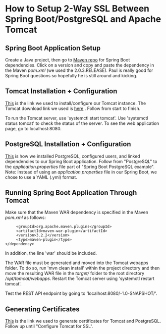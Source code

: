 # How to Setup 2-Way SSL Between Spring Boot/PostgreSQL and Apache Tomcat

## Spring Boot Application Setup
Create a Java project, then go to [Maven repo](https://mvnrepository.com/artifact/org.springframework.boot/spring-boot-dependencies) for Spring Boot dependencies.
Click on a version and copy and paste the dependency in the Maven *pom.xml* (we used the 2.0.3.RELEASE). Paul is really good for Spring Boot questions so hopefully
he is still around and kicking.

## Tomcat Installation + Configuration
[This](https://www.digitalocean.com/community/tutorials/how-to-install-apache-tomcat-8-on-ubuntu-16-04) is the link we used to install/configure our 
Tomcat instance. The Tomcat download link we used is [here](http://ftp.wayne.edu/apache/tomcat/tomcat-8/v8.5.32/bin/apache-tomcat-8.5.32.tar.gz) .
Follow from start to finish.

To run the Tomcat server, use 'systemctl start tomcat'. Use 'systemctl status tomcat' to check the status of the server.
To see the web application page, go to localhost:8080.

## PostgreSQL Installation + Configuration
[This](http://zetcode.com/springboot/postgresql/) is how we installed PostgreSQL, configured users, and linked dependencies to our Spring Boot application. 
Follow from "PostgreSQL" to the *application.properties* file part of "Spring Boot PostgreSQL example". Note: Instead of using an *application.properties* file
in our Spring Boot, we chose to use a YAML (.yml) format.

## Running Spring Boot Application Through Tomcat
Make sure that the Maven WAR dependency is specified in the Maven *pom.xml* as follows:
```<dependency>
     <groupId>org.apache.maven.plugins</groupId>
     <artifactId>maven-war-plugin</artifactId>
     <version>3.2.2</version>
     <type>maven-plugin</type>
</dependency>
```
In addition, the line '<packaging>war</packaging>' should be included. 

The WAR file must be generated and moved into the Tomcat webapps folder. To do so, run 'mvn clean install' within the project directory and then move the 
resulting WAR file in the *target/* folder to the root directory */opt/tomcat/webapps*. Restart the Tomcat server using 'systemctl restart tomcat'.

Test the REST API endpoint by going to 'localhost:8080/<PROJECT NAME>-1.0-SNAPSHOT/<endpoint-name>'.

## Generating Certificates
[This](https://www.opencodez.com/java/implement-2-way-authentication-using-ssl.htm) is the link we used to generate certificates for Tomcat and PostgreSQL. Follow
up until "Configure Tomcat for SSL".

